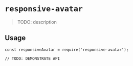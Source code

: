 # `responsive-avatar`

> TODO: description

## Usage

```
const responsiveAvatar = require('responsive-avatar');

// TODO: DEMONSTRATE API
```
